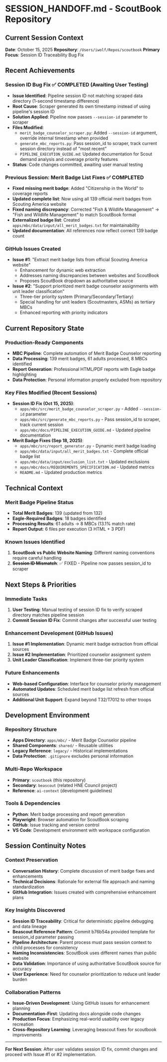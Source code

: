 # SESSION_HANDOFF.md - ScoutBook Repository

## Current Session Context
**Date**: October 15, 2025
**Repository**: `/Users/iwolf/Repos/scoutbook`
**Primary Focus**: Session ID Traceability Bug Fix

## Recent Achievements

### Session ID Bug Fix ✅ COMPLETED (Awaiting User Testing)
- **Issue Identified**: Pipeline session ID not matching scraped data directory (1-second timestamp difference)
- **Root Cause**: Scraper generated its own timestamp instead of using pipeline's session ID
- **Solution Applied**: Pipeline now passes `--session-id` parameter to scraper
- **Files Modified**:
  - `merit_badge_counselor_scraper.py`: Added `--session-id` argument, override internal timestamp when provided
  - `generate_mbc_reports.py`: Pass session_id to scraper, track current session directory instead of "most recent"
  - `PIPELINE_EXECUTION_GUIDE.md`: Updated documentation for Scout demand analysis and coverage priority features
- **Status**: Code changes committed, awaiting user manual testing

### Previous Session: Merit Badge List Fixes ✅ COMPLETED
- **Fixed missing merit badge**: Added "Citizenship in the World" to coverage reports
- **Updated complete list**: Now using all 139 official merit badges from Scouting America website
- **Fixed naming discrepancy**: Corrected "Fish & Wildlife Management" → "Fish and Wildlife Management" to match ScoutBook format
- **Externalized badge list**: Created `apps/mbc/data/input/all_merit_badges.txt` for maintainability
- **Updated documentation**: All references now reflect correct 139 badge count

### GitHub Issues Created
- **Issue #1**: "Extract merit badge lists from official Scouting America website"
  - Enhancement for dynamic web extraction
  - Addresses naming discrepancies between websites and ScoutBook
  - Proposes ScoutBook dropdown as authoritative source
- **Issue #2**: "Support prioritized merit badge counselor assignments with unit leader classification"
  - Three-tier priority system (Primary/Secondary/Tertiary)
  - Special handling for unit leaders (Scoutmasters, ASMs) as tertiary MBCs
  - Enhanced reporting with priority indicators

## Current Repository State

### Production-Ready Components
- **MBC Pipeline**: Complete automation of Merit Badge Counselor reporting
- **Data Processing**: 139 merit badges, 61 adults processed, 8 MBCs identified
- **Report Generation**: Professional HTML/PDF reports with Eagle badge highlighting
- **Data Protection**: Personal information properly excluded from repository

### Key Files Modified (Recent Sessions)
- **Session ID Fix (Oct 15, 2025)**:
  - `apps/mbc/src/merit_badge_counselor_scraper.py` - Added `--session-id` parameter
  - `apps/mbc/src/generate_mbc_reports.py` - Pass session_id to scraper, track current session
  - `apps/mbc/docs/PIPELINE_EXECUTION_GUIDE.md` - Updated pipeline documentation
- **Merit Badge Fixes (Sep 18, 2025)**:
  - `apps/mbc/src/report_generator.py` - Dynamic merit badge loading
  - `apps/mbc/data/input/all_merit_badges.txt` - Complete official badge list
  - `apps/mbc/data/input/exclusion_list.txt` - Updated exclusions
  - `apps/mbc/docs/REQUIREMENTS_SPECIFICATION.md` - Updated metrics
  - `README.md` - Updated production metrics

## Technical Context

### Merit Badge Pipeline Status
- **Total Merit Badges**: 139 (updated from 132)
- **Eagle-Required Badges**: 18 badges identified
- **Processing Results**: 61 adults → 8 MBCs (13.1% match rate)
- **Report Output**: 6 files per execution (3 HTML + 3 PDF)

### Known Issues Identified
1. **ScoutBook vs Public Website Naming**: Different naming conventions require careful handling
2. ~~**Session ID Mismatch**~~: ✅ FIXED - Pipeline now passes session_id to scraper

## Next Steps & Priorities

### Immediate Tasks
1. **User Testing**: Manual testing of session ID fix to verify scraped directory matches pipeline session
2. **Commit Session ID Fix**: Commit changes after successful user testing

### Enhancement Development (GitHub Issues)
1. **Issue #1 Implementation**: Dynamic merit badge extraction from official sources
2. **Issue #2 Implementation**: Prioritized counselor assignment system
3. **Unit Leader Classification**: Implement three-tier priority system

### Future Enhancements
- **Web-based Configuration**: Interface for counselor priority management
- **Automated Updates**: Scheduled merit badge list refresh from official sources
- **Additional Unit Support**: Expand beyond T32/T7012 to other troops

## Development Environment

### Repository Structure
- **Apps Directory**: `apps/mbc/` - Merit Badge Counselor pipeline
- **Shared Components**: `shared/` - Reusable utilities
- **Legacy Reference**: `legacy/` - Historical implementations
- **Data Protection**: `.gitignore` excludes personal information

### Multi-Repo Workspace
- **Primary**: `scoutbook` (this repository)
- **Secondary**: `beascout` (related HNE Council project)
- **Reference**: `ai-context` (development guidelines)

### Tools & Dependencies
- **Python**: Merit badge processing and report generation
- **Playwright**: Browser automation for ScoutBook scraping
- **GitHub**: Issue tracking and version control
- **VS Code**: Development environment with workspace configuration

## Session Continuity Notes

### Context Preservation
- **Conversation History**: Complete discussion of merit badge fixes and enhancements
- **Technical Decisions**: Rationale for external file approach and naming standardization
- **GitHub Integration**: Issues created with comprehensive enhancement plans

### Key Insights Discovered
- **Session ID Traceability**: Critical for deterministic pipeline debugging and data lineage
- **Beascout Reference Pattern**: Commit b76b54a provided template for session_id parameter passing
- **Pipeline Architecture**: Parent process must pass session context to child processes for consistency
- **Naming Inconsistencies**: ScoutBook uses different names than public website
- **Data Validation**: Importance of using authoritative ScoutBook source for accuracy
- **User Experience**: Need for counselor prioritization to reduce unit leader burden

### Collaboration Patterns
- **Issue-Driven Development**: Using GitHub issues for enhancement planning
- **Documentation-First**: Updating docs alongside code changes
- **Production Focus**: Emphasizing real-world usability over legacy recreation
- **Cross-Repository Learning**: Leveraging beascout fixes for scoutbook improvements

---

**For Next Session**: After user validates session ID fix, commit changes and proceed with Issue #1 or #2 implementation.